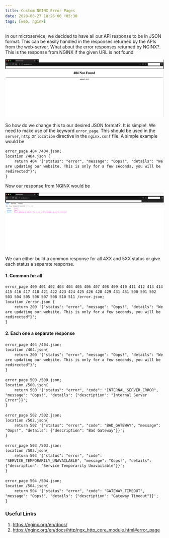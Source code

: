 ```yaml
---
title: Custom NGINX Error Pages
date: 2020-08-27 18:26:00 +05:30
tags: [web, nginx]
---
```


In our microservice, we decided to have all our API response to be in JSON format. This can be easily handled in the responses returned by the APIs from  the web-server. What about the error responses returned by NGINX?.
This is the response from NGINX if the given URL is not found

![404](./404.png "404 Not Found")

So how do we change this to our desired JSON format?. It is simple!. We need to make use of the keyword `error_page`. This should be used in 
the `server`, `http` or `location` directive in the `nginx.conf` file. A simple example would be

```
error_page 404 /404.json;
location /404.json {
    return 404 '{"status": "error", "message": "Oops!", "details": "We are updating our website. This is only for a few seconds, you will be redirected"}';
}
```

Now our response from NGINX would be

![Custom 404](./custom-404.png "404 Not Found")

We can either build a common response for all 4XX and 5XX status or give each status a separate response.

#### 1. Common for all

```
error_page 400 401 402 403 404 405 406 407 408 409 410 411 412 413 414 415 416 417 418 421 422 423 424 425 426 428 429 431 451 500 501 502 503 504 505 506 507 508 510 511 /error.json;
location /error.json {
    return 200 '{"status": "error", "message": "Oops!", "details": "We are updating our website. This is only for a few seconds, you will be redirected"}';
}
```

#### 2. Each one a separate response

```
error_page 404 /404.json;
location /404.json{
    return 200 '{"status": "error", "message": "Oops!", "details": "We are updating our website. This is only for a few seconds, you will be redirected"}';
}

error_page 500 /500.json;
location /500.json{
    return 500 '{"status": "error", "code": "INTERNAL_SERVER_ERROR", "message": "Oops!", "details": {"description": "Internal Server Error"}}';
}

error_page 502 /502.json;
location /502.json{
    return 502 '{"status": "error", "code": "BAD_GATEWAY", "message": "Oops!", "details": {"description": "Bad Gateway"}}';
}

error_page 503 /503.json;
location /503.json{
    return 503 '{"status": "error", "code": "SERVICE_TEMPORARILY_UNAVAILABLE", "message": "Oops!", "details": {"description": "Service Temporarily Unavailable"}}';
}

error_page 504 /504.json;
location /504.json{
    return 504 '{"status": "error", "code": "GATEWAY_TIMEOUT", "message": "Oops!", "details": {"description": "Gateway Timeout"}}';
}
```

### Useful Links
1. https://nginx.org/en/docs/
2. https://nginx.org/en/docs/http/ngx_http_core_module.html#error_page
